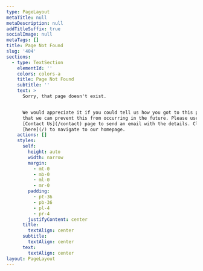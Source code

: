 ```yaml
---
type: PageLayout
metaTitle: null
metaDescription: null
addTitleSuffix: true
socialImage: null
metaTags: []
title: Page Not Found
slug: '404'
sections:
  - type: TextSection
    elementId: ''
    colors: colors-a
    title: Page Not Found
    subtitle: ''
    text: >
      Sorry, that page doesn't exist.


      We would appreciate it if you could tell us how you got to this page, so
      that we can prevent this from occurring in the future. Please use our
      [Contact Us](/contact) page to send an email with the details. Click
      [here](/) to navigate to our homepage.
    actions: []
    styles:
      self:
        height: auto
        width: narrow
        margin:
          - mt-0
          - mb-0
          - ml-0
          - mr-0
        padding:
          - pt-36
          - pb-36
          - pl-4
          - pr-4
        justifyContent: center
      title:
        textAlign: center
      subtitle:
        textAlign: center
      text:
        textAlign: center
layout: PageLayout
---
```

